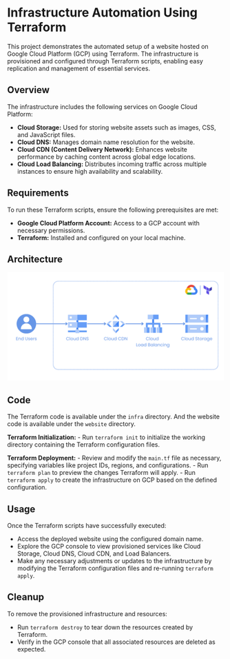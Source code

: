 # Infrastructure Automation Using Terraform

This project demonstrates the automated setup of a website hosted on Google Cloud Platform (GCP) using Terraform. The infrastructure is provisioned and configured through Terraform scripts, enabling easy replication and management of essential services.

## Overview

The infrastructure includes the following services on Google Cloud Platform:

- **Cloud Storage:** Used for storing website assets such as images, CSS, and JavaScript files.
- **Cloud DNS:** Manages domain name resolution for the website.
- **Cloud CDN (Content Delivery Network):** Enhances website performance by caching content across global edge locations.
- **Cloud Load Balancing:** Distributes incoming traffic across multiple instances to ensure high availability and scalability.

## Requirements

To run these Terraform scripts, ensure the following prerequisites are met:

- **Google Cloud Platform Account:** Access to a GCP account with necessary permissions.
- **Terraform:** Installed and configured on your local machine.

## Architecture

![GCP with Terraform](infratfwithgcp.png)

## Code

The Terraform code is available under the `infra` directory. And the website code is available under the `website` directory.

**Terraform Initialization:**
    - Run `terraform init` to initialize the working directory containing the Terraform configuration files.

**Terraform Deployment:**
    - Review and modify the `main.tf` file as necessary, specifying variables like project IDs, regions, and configurations.
    - Run `terraform plan` to preview the changes Terraform will apply.
    - Run `terraform apply` to create the infrastructure on GCP based on the defined configuration.

## Usage

Once the Terraform scripts have successfully executed:

- Access the deployed website using the configured domain name.
- Explore the GCP console to view provisioned services like Cloud Storage, Cloud DNS, Cloud CDN, and Load Balancers.
- Make any necessary adjustments or updates to the infrastructure by modifying the Terraform configuration files and re-running `terraform apply`.

## Cleanup

To remove the provisioned infrastructure and resources:

- Run `terraform destroy` to tear down the resources created by Terraform.
- Verify in the GCP console that all associated resources are deleted as expected.


